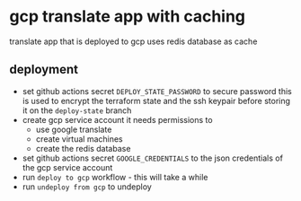 # gcp translate app with caching
translate app that is deployed to gcp
uses redis database as cache

## deployment
- set github actions secret `DEPLOY_STATE_PASSWORD` to secure password
  this is used to encrypt the terraform state and the ssh keypair before storing it on the `deploy-state` branch
- create gcp service account
  it needs permissions to
  - use google translate
  - create virtual machines
  - create the redis database
- set github actions secret `GOOGLE_CREDENTIALS` to the json credentials of the gcp service account
- run `deploy to gcp` workflow - this will take a while
- run `undeploy from gcp` to undeploy
